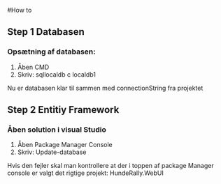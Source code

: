 #How to

## Step 1 Databasen

### Opsætning af databasen:

1. Åben CMD
2. Skriv: sqllocaldb c localdb1


Nu er databasen klar til sammen med connectionString fra projektet

## Step 2 Entitiy Framework

### Åben solution i visual Studio

1. Åben Package Manager Console
2. Skriv: Update-database

Hvis den fejler skal man kontrollere at der i toppen af package Manager console er valgt det rigtige projekt: HundeRally.WebUI
